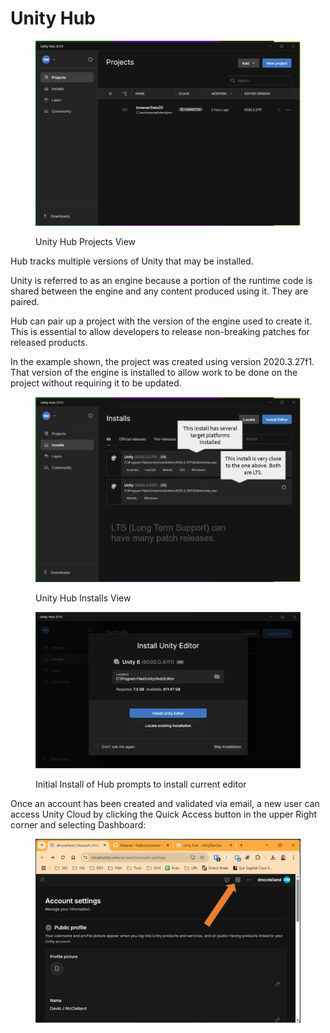# Unity Hub

<figure><img src=".gitbook/assets/image (2) (1) (1).png" alt=""><figcaption><p>Unity Hub Projects View</p></figcaption></figure>

Hub tracks multiple versions of Unity that may be installed.

Unity is referred to as an engine because a portion of the runtime code is shared between the engine and any content produced using it. They are paired.

Hub can pair up a project with the version of the engine used to create it. This is essential to allow developers to release non-breaking patches for released products.

In the example shown, the project was created using version 2020.3.27f1. That version of the engine is installed to allow work to be done on the project without requiring it to be updated.

<figure><img src=".gitbook/assets/image (1) (1) (1) (1).png" alt=""><figcaption><p>Unity Hub Installs View</p></figcaption></figure>

<figure><img src=".gitbook/assets/image (2) (1) (1) (1).png" alt=""><figcaption><p>Initial Install of Hub prompts to install current editor</p></figcaption></figure>

Once an account has been created and validated via email, a new user can access Unity Cloud by clicking the Quick Access button in the upper Right corner and selecting Dashboard:

<figure><img src=".gitbook/assets/image (4) (1).png" alt=""><figcaption></figcaption></figure>
